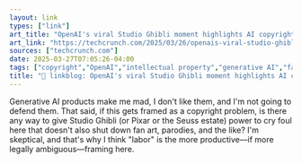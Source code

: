 ```yaml
---
layout: link
types: ["link"]
art_title: "OpenAI's viral Studio Ghibli moment highlights AI copyright concerns | TechCrunch"
art_link: "https://techcrunch.com/2025/03/26/openais-viral-studio-ghibli-moment-highlights-ai-copyright-concerns/?utm_source=dlvr.it&utm_medium=bluesky"
sources: ["techcrunch.com"]
date: 2025-03-27T07:05:26-04:00
tags: ["copyright","OpenAI","intellectual property","generative AI","fair use","digital labor"]
title: "🔗 linkblog: OpenAI's viral Studio Ghibli moment highlights AI copyright concerns | TechCrunch"
---
```

Generative AI products make me mad, I don't like them, and I'm not going to defend them. That said, if this gets framed as a copyright problem, is there any way to give Studio Ghibli (or Pixar or the Seuss estate) power to cry foul here that doesn't also shut down fan art, parodies, and the like? I'm skeptical, and that's why I think "labor" is the more productive—if more legally ambiguous—framing here.